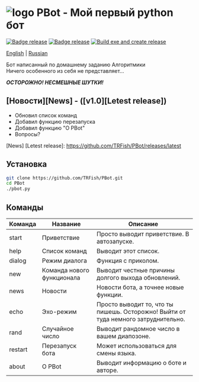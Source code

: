# ![logo][] PBot - Мой первый python бот

[![Badge release](https://img.shields.io/github/v/release/TRFish/PBot)](https://github.com/TRFish/PBot/releases/latest)
[![Badge release](https://img.shields.io/tokei/lines/github.com/TRFish/PBot)]()
[![Build exe and create release](https://github.com/TRFish/PBot/actions/workflows/build.yml/badge.svg)](https://github.com/TRFish/PBot/actions/workflows/build.yml)

[English][] | [Russian][]

Бот написанный по домашнему заданию Алгоритмики  
Ничего особенного из себя не представляет...  

***ОСТОРОЖНО! НЕСМЕШНЫЕ ШУТКИ!***

[English]: README.md
[Russian]: README-ru_RU.md
[logo]: https://raw.githubusercontent.com/TRFish/PBot/main/images/dino.ico

## [Новости][News] - ([v1.0][Letest release])
- Обновил список команд
- Добавил функцию перезапуска
- Добавил функцию "О PBot"
- Вопросы?

[News]
[Letest release]: https://github.com/TRFish/PBot/releases/latest

## Установка

```sh
git clone https://github.com/TRFish/PBot.git
cd PBot
./pbot.py
```

## Команды

| Команда | Название                   | Описание                                                                           |
| ------- | -------------------------- | ---------------------------------------------------------------------------------- |
| start   | Приветствие                | Просто выводит приветствие. В автозапуске.                                         |
| help    | Список команд              | Выводит этот список.                                                               |
| dialog  | Режим диалога              | Функция с приколом.                                                                |
| new     | Команда нового функционала | Выводит честные причины долгого выхода обновлений.                                 |
| news    | Новости                    | Новости бота, а точнее новые функции.                                              |
| echo    | Эхо-режим                  | Просто выводит то, что ты пишешь. Осторожно! Выйти от туда немного затруднительно. |
| rand    | Случайное число            | Выводит рандомное число в вашем диапозоне.                                         |
| restart | Перезапуск бота            | Может использоваться для смены языка.                                              |
| about   | О PBot                     | Выводит информацию о боте и авторе.                                                |
